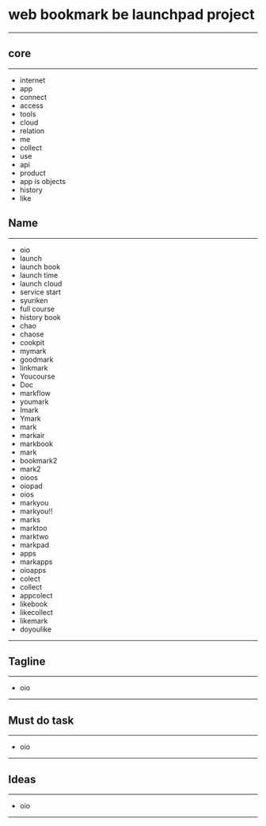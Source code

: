 # web bookmark be launchpad project

---

## core

---

- internet
- app
- connect
- access
- tools
- cloud
- relation
- me
- collect
- use
- api
- product
- app is objects
- history
- like

## Name

***

- oio
- launch
- launch book
- launch time
- launch cloud
- service start
- syuriken
- full course
- history book
- chao
- chaose
- cookpit
- mymark
- goodmark
- linkmark
- Youcourse
- Doc
- markflow
- youmark
- Imark
- Ymark
- mark
- markair
- markbook
- mark
- bookmark2
- mark2
- oioos
- oiopad
- oios
- markyou
- markyou!!
- marks
- marktoo
- marktwo
- markpad
- apps
- markapps
- oioapps
- colect
- collect
- appcolect
- likebook
- likecollect
- likemark
- doyoulike

---

## Tagline

***

- oio

---

## Must do task

***

- oio

---

## Ideas

***

- oio

---
